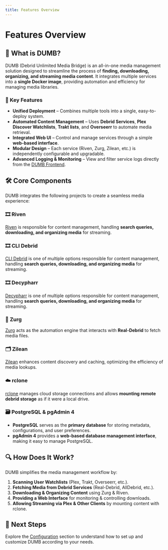 ```yaml
---
title: Features Overview
---
```


# Features Overview

## 🚀 What is DUMB?
DUMB (Debrid Unlimited Media Bridge) is an all-in-one media management solution designed to streamline the process of **finding, downloading, organizing, and streaming media content**. It integrates multiple services into a **single Docker image**, providing automation and efficiency for managing media libraries.

### 🔑 Key Features

- **Unified Deployment** – Combines multiple tools into a single, easy-to-deploy system.
- **Automated Content Management** – Uses **Debrid Services**, **Plex Discover Watchlists**, **Trakt lists**, and **Overseerr** to automate media retrieval.
- **Integrated Web UI** – Control and manage services through a simple **web-based interface**.
- **Modular Design** – Each service (Riven, Zurg, Zilean, etc.) is independently configurable and upgradable.
- **Advanced Logging & Monitoring** – View and filter service logs directly from the [DUMB Frontend](../services/dumb-frontend.md).

## 🛠️ Core Components
DUMB integrates the following projects to create a seamless media experience:

### 🎞️ **Riven**  
[Riven](https://github.com/rivenmedia/riven) is responsible for content management, handling **search queries, downloading, and organizing media** for streaming.

### 🎞️ **CLI Debrid**  
[CLI Debrid](https://github.com/godver3/cli_debrid) is one of multiple options responsible for content management, handling **search queries, downloading, and organizing media** for streaming.

### 🎞️ **Decypharr**  
[Decypharr](https://github.com/sirrobot01/decypharr) is one of multiple options responsible for content management, handling **search queries, downloading, and organizing media** for streaming.

### 🤖 **Zurg**  
[Zurg](https://github.com/debridmediamanager/zurg-testing) acts as the automation engine that interacts with **Real-Debrid** to fetch media files.

### 🗂️ **Zilean**  
[Zilean](https://github.com/iPromKnight/zilean) enhances content discovery and caching, optimizing the efficiency of media lookups.

### ☁️ **rclone**  
[rclone](https://github.com/rclone/rclone) manages cloud storage connections and allows **mounting remote debrid storage** as if it were a local drive.

### 🗃️ **PostgreSQL** & **pgAdmin 4**  
- **PostgreSQL** serves as the **primary database** for storing metadata, configurations, and user preferences.
- **pgAdmin 4** provides a **web-based database management interface**, making it easy to manage PostgreSQL.

## 🔍 How Does It Work?

DUMB simplifies the media management workflow by:

1. **Scanning User Watchlists** (Plex, Trakt, Overseerr, etc.).
2. **Fetching Media from Debrid Services** (Real-Debrid, AllDebrid, etc.).
3. **Downloading & Organizing Content** using Zurg & Riven.
4. **Providing a Web Interface** for monitoring & controlling downloads.
5. **Allowing Streaming via Plex & Other Clients** by mounting content with rclone.

## 📌 Next Steps
Explore the [Configuration](../features/configuration.md) section to understand how to set up and customize DUMB according to your needs.
